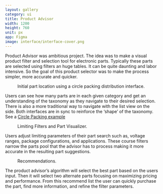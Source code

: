 ```yaml
---
layout: gallery
category: ui
title: Product Advisor
width: 1200
height: 760
unit: px
app: Figma
image: interface/interface-cover.png
---
```


Product Advisor was ambitious project. The idea was to make a visual product filter and selection tool for electronic parts. Typically these parts are selected using filters an huge tables. It can be quite daunting and labor intensive. So the goal of this product selector was to make the process simpler, more accurate and quicker.

<figure class="mp-post-figure">
  <div class="mp-post-img mp-img-loader" data-src="{{ site.baseurl }}/assets/images/interface/limiting-filters.png" alt="Product Advisor App"></div>
  <figcaption class="mp-post-caption">Initial part location using a circle packing distribution interface.</figcaption>
</figure>

Users can see how many parts are in each given category and get an understanding of the taxonomy as they navigate to their desired selection. There is also a more traditional way to navigate with the list view on the side. Both interfaces are in sync to reinforce the ‘shape’ of the taxonomy.  See a [Circle Packing example](http://bl.ocks.org/mbostock/7607535)

<figure class="mp-post-figure">
  <div class="mp-post-img mp-img-loader" data-src="{{ site.baseurl }}/assets/images/interface/graph.png" alt="Product Advisor App"></div>
  <figcaption class="mp-post-caption">Limiting Filters and Part Visualizer.</figcaption>
</figure>

Users adjust limiting parameters of their part search such as, voltage ranges, package configurations, and applications. These course filters narrow the parts pool that the advisor has to process making it more accurate in the resulting part suggestions.

<figure class="mp-post-figure">
  <div class="mp-post-img mp-img-loader" data-src="{{ site.baseurl }}/assets/images/interface/results.png" alt="Product Advisor App"></div>
  <figcaption class="mp-post-caption">Recommendations.</figcaption>
</figure>

 The product advisor’s algorithm will select the best part based on the users input. Then it will select two alternate parts focusing on maximizing pricing and performance. From this recommend list the user can quickly purchase the part, find more information, and refine the filter parameters. 